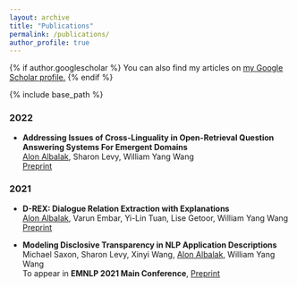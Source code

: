 ```yaml
---
layout: archive
title: "Publications"
permalink: /publications/
author_profile: true
---
```


{% if author.googlescholar %}
  You can also find my articles on <u><a href="{{author.googlescholar}}">my Google Scholar profile</a>.</u>
{% endif %}

{% include base_path %}

### 2022

- **Addressing Issues of Cross-Linguality in Open-Retrieval Question Answering Systems For Emergent Domains**\
<u>Alon Albalak</u>, Sharon Levy, William Yang Wang\
[Preprint](https://arxiv.org/abs/2201.11153)

### 2021

- **D-REX: Dialogue Relation Extraction with Explanations**\
<u>Alon Albalak</u>, Varun Embar, Yi-Lin Tuan, Lise Getoor, William Yang Wang\
[Preprint](https://arxiv.org/abs/2109.05126)

- **Modeling Disclosive Transparency in NLP Application Descriptions**\
Michael Saxon, Sharon Levy, Xinyi Wang, <u>Alon Albalak</u>, William Yang Wang\
To appear in **EMNLP 2021 Main Conference**, [Preprint](https://arxiv.org/abs/2101.00433)
